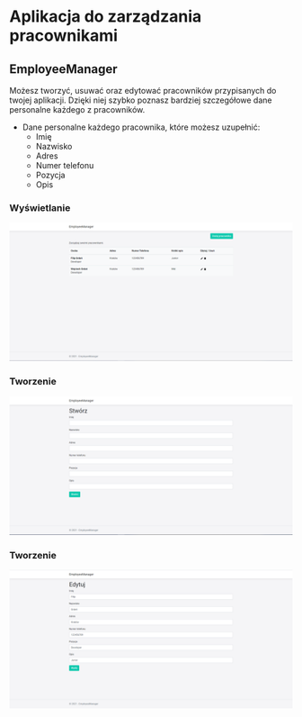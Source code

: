 # Aplikacja do zarządzania pracownikami
## EmployeeManager

Możesz tworzyć, usuwać oraz edytować pracowników przypisanych do twojej aplikacji. 
Dzięki niej szybko poznasz bardziej szczegółowe dane personalne każdego z pracowników.

- Dane personalne każdego pracownika, które możesz uzupełnić:
  - Imię
  - Nazwisko
  - Adres
  - Numer telefonu
  - Pozycja
  - Opis

### Wyświetlanie

![List](/List.png?raw=true "Lista użytkowników")


### Tworzenie

![Create](/Create.png?raw=true "Stwórz nowego użytkownika")


### Tworzenie

![Edit](/Edit.png?raw=true "Edytuj dane użytkownika")
